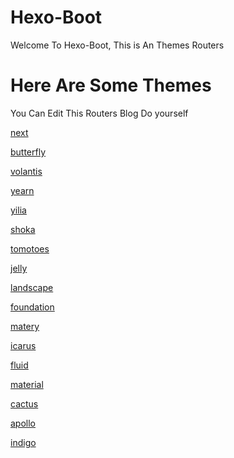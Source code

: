 # Hexo-Boot
Welcome To Hexo-Boot,  This is An Themes Routers

# Here Are Some Themes
You Can Edit This Routers Blog Do yourself 

[next](next)

[butterfly](butterfly)

[volantis](volantis)

[yearn](yearn)

[yilia](yilia)

[shoka](shoka)

[tomotoes](tomotoes)

[jelly](jelly)

[landscape](landscape)

[foundation](foundation)

[matery](matery)

[icarus](icarus)

[fluid](fluid)

[material](material)

[cactus](cactus)

[apollo](apollo)

[indigo](indigo)
